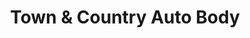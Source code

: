 ---
title: "Town & Country Auto Body"
url: /spangle/town-und-country-auto-body/
shop: Autowerkstatt
---